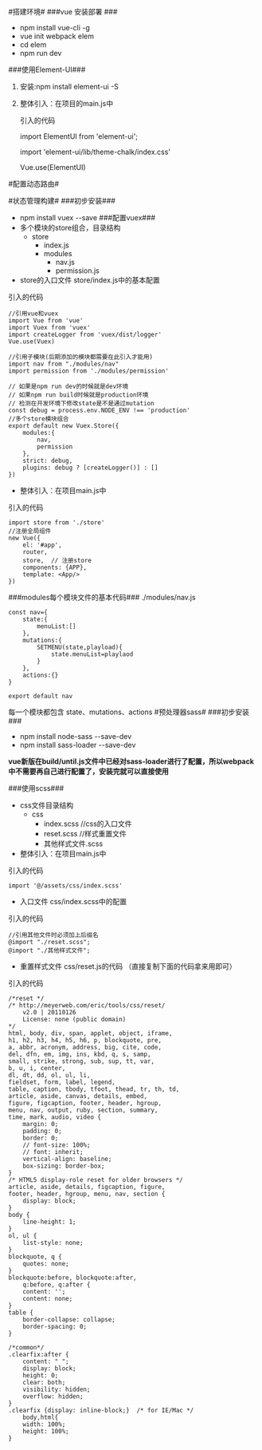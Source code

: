 #搭建环境#
###vue 安装部署 ###
- npm install vue-cli -g
- vue init webpack elem
- cd elem 
- npm run dev

###使用Element-UI###
1. 安装:npm install element-ui -S
2. 整体引入：在项目的main.js中
    
   引入的代码

	import ElementUI from 'element-ui'; 

	import 'element-ui/lib/theme-chalk/index.css'

 	Vue.use(ElementUI)
      
   
#配置动态路由#

#状态管理构建#
###初步安装###
- npm install vuex --save
###配置vuex###
-  多个模块的store组合，目录结构	
   - store
   		- index.js
   		- modules
   			- nav.js
   			- permission.js
- store的入口文件 store/index.js中的基本配置

引入的代码
	
	//引用vue和vuex
	import Vue from 'vue'
	import Vuex from 'vuex'
	import createLogger from 'vuex/dist/logger'
	Vue.use(Vuex)
	
	//引用子模块(后期添加的模块都需要在此引入才能用)
	import nav from "./modules/nav"
	import permission from './modules/permission'

	// 如果是npm run dev的时候就是dev环境
	// 如果npm run build时候就是production环境
	// 检测在开发环境下修改state是不是通过mutation
	const debug = process.env.NODE_ENV !== 'production'
	//多个store模块组合
	export default new Vuex.Store({
		modules:{
			nav,
			permission
		},
 		strict: debug,
    	plugins: debug ? [createLogger()] : []
	})
   			
- 整体引入：在项目main.js中 

引入的代码

	import store from './store'
	//注册全局组件
	new Vue({
  		el: '#app',
  		router,  
  		store,  // 注册store
  		components: {APP}, 
  		template: <App/>
	})

###modules每个模块文件的基本代码###
 ./modules/nav.js
	
	const nav={
		state:{
			menuList:[]
		},
		mutations:{
			SETMENU(state,playload){
				state.menuList=playlaod
			}
		},
		actions:{}
	}
	
	export default nav
每一个模块都包含 state、mutations、actions
#预处理器sass#
###初步安装###
- npm install node-sass --save-dev
- npm install sass-loader --save-dev

**vue新版在build/until.js文件中已经对sass-loader进行了配置，所以webpack中不需要再自己进行配置了，安装完就可以直接使用**

###使用scss###
- css文件目录结构
	- css
		- index.scss //css的入口文件
		- reset.scss //样式重置文件
		- 其他样式文件.scss
- 整体引入：在项目main.js中 

引入的代码
	
	import '@/assets/css/index.scss'
- 入口文件 css/index.scss中的配置

引入的代码
	
	//引用其他文件时必须加上后缀名
	@import "./reset.scss";
	@import "./其他样式文件";
- 重置样式文件 css/reset.js的代码 （直接复制下面的代码拿来用即可）
 
引入的代码 

	/*reset */
	/* http://meyerweb.com/eric/tools/css/reset/ 
   		v2.0 | 20110126
   		License: none (public domain)
	*/
	html, body, div, span, applet, object, iframe,
	h1, h2, h3, h4, h5, h6, p, blockquote, pre,
	a, abbr, acronym, address, big, cite, code,
	del, dfn, em, img, ins, kbd, q, s, samp,
	small, strike, strong, sub, sup, tt, var,
	b, u, i, center,
	dl, dt, dd, ol, ul, li,
	fieldset, form, label, legend,
	table, caption, tbody, tfoot, thead, tr, th, td,
	article, aside, canvas, details, embed, 
	figure, figcaption, footer, header, hgroup, 
	menu, nav, output, ruby, section, summary,
	time, mark, audio, video {
		margin: 0;
		padding: 0;
		border: 0;
		// font-size: 100%;
		// font: inherit;
    	vertical-align: baseline;
    	box-sizing: border-box;
	}
	/* HTML5 display-role reset for older browsers */
	article, aside, details, figcaption, figure, 
	footer, header, hgroup, menu, nav, section {
		display: block;
	}
	body {
		line-height: 1;
	}
	ol, ul {
		list-style: none;
	}
	blockquote, q {
		quotes: none;
	}
	blockquote:before, blockquote:after,
		q:before, q:after {
		content: '';
		content: none;
	}
	table {
		border-collapse: collapse;
		border-spacing: 0;
	}

	/*common*/
	.clearfix:after {
    	content: " ";
    	display: block;
    	height: 0;
    	clear: both;
    	visibility: hidden;
    	overflow: hidden;
	}
	.clearfix {display: inline-block;}  /* for IE/Mac */
	 	body,html{
	 	width: 100%;
	 	height: 100%;
 	}

	
	




